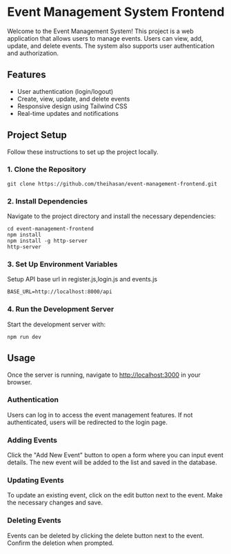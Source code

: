 <h1>Event Management System Frontend</h1>

<p>Welcome to the Event Management System! This project is a web application that allows users to manage events. Users can view, add, update, and delete events. The system also supports user authentication and authorization.</p>

<h2>Features</h2>
<ul>
    <li>User authentication (login/logout)</li>
    <li>Create, view, update, and delete events</li>
    <li>Responsive design using Tailwind CSS</li>
    <li>Real-time updates and notifications</li>
</ul>

<h2>Project Setup</h2>
<p>Follow these instructions to set up the project locally.</p>

<h3>1. Clone the Repository</h3>
<pre><code>git clone https://github.com/theihasan/event-management-frontend.git</code></pre>

<h3>2. Install Dependencies</h3>
<p>Navigate to the project directory and install the necessary dependencies:</p>
<pre><code>cd event-management-frontend
npm install
npm install -g http-server
http-server
</code></pre>

<h3>3. Set Up Environment Variables</h3>
<p>Setup API base url in register.js,login.js and events.js</p>
<pre><code>BASE_URL=http://localhost:8000/api
</code></pre>

<h3>4. Run the Development Server</h3>
<p>Start the development server with:</p>
<pre><code>npm run dev</code></pre>

<h2>Usage</h2>
<p>Once the server is running, navigate to <a href="http://localhost:3000">http://localhost:3000</a> in your browser.</p>

<h3>Authentication</h3>
<p>Users can log in to access the event management features. If not authenticated, users will be redirected to the login page.</p>

<h3>Adding Events</h3>
<p>Click the "Add New Event" button to open a form where you can input event details. The new event will be added to the list and saved in the database.</p>

<h3>Updating Events</h3>
<p>To update an existing event, click on the edit button next to the event. Make the necessary changes and save.</p>

<h3>Deleting Events</h3>
<p>Events can be deleted by clicking the delete button next to the event. Confirm the deletion when prompted.</p>